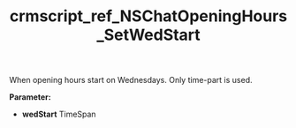 ﻿---
title: crmscript_ref_NSChatOpeningHours_SetWedStart
description: NSChatOpeningHours.SetWedStart(TimeSpan wedStart)
intellisense: NSChatOpeningHours.SetWedStart
keywords: NSChatOpeningHours, GetWedStart
so.topic: reference
---

When opening hours start on Wednesdays. Only time-part is used.

**Parameter:** 
 - **wedStart** TimeSpan

